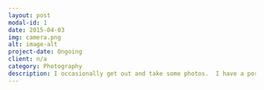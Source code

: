 ```yaml
---
layout: post
modal-id: 1
date: 2015-04-03
img: camera.png
alt: image-alt
project-date: Ongoing
client: n/a
category: Photography
description: I occasionally get out and take some photos.  I have a porfolio on <a href="http://www.flickr.com/photos/lokulin/">Flickr</a> 
---
```

